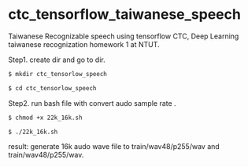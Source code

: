 # ctc_tensorflow_taiwanese_speech
Taiwanese Recognizable speech using tensorflow CTC, Deep Learning taiwanese recognization homework 1 at NTUT.

Step1. create dir and go to dir.

``` bash
$ mkdir ctc_tensorlow_speech
```

``` bash
$ cd ctc_tensorlow_speech
```

Step2. run bash file with convert audo sample rate .

``` bash
$ chmod +x 22k_16k.sh
```

``` bash
$ ./22k_16k.sh
```

result: generate 16k audo wave file to train/wav48/p255/wav and train/wav48/p255/wav.
